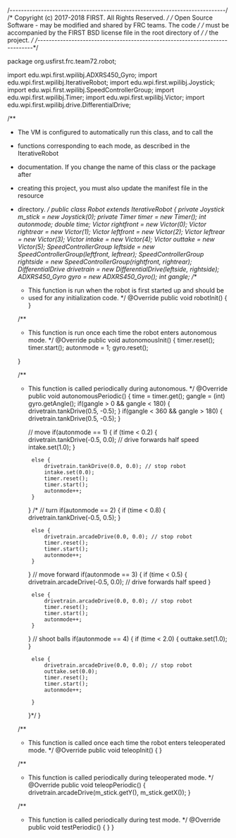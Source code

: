 /*----------------------------------------------------------------------------*/
/* Copyright (c) 2017-2018 FIRST. All Rights Reserved.                        */
/* Open Source Software - may be modified and shared by FRC teams. The code   */
/* must be accompanied by the FIRST BSD license file in the root directory of */
/* the project.                                                               */
/*----------------------------------------------------------------------------*/

package org.usfirst.frc.team72.robot;


import edu.wpi.first.wpilibj.ADXRS450_Gyro;
import edu.wpi.first.wpilibj.IterativeRobot;
import edu.wpi.first.wpilibj.Joystick;
import edu.wpi.first.wpilibj.SpeedControllerGroup;
import edu.wpi.first.wpilibj.Timer;
import edu.wpi.first.wpilibj.Victor;
import edu.wpi.first.wpilibj.drive.DifferentialDrive;


/**
 * The VM is configured to automatically run this class, and to call the
 * functions corresponding to each mode, as described in the IterativeRobot
 * documentation. If you change the name of this class or the package after
 * creating this project, you must also update the manifest file in the resource
 * directory.
 */
public class Robot extends IterativeRobot {
	private Joystick m_stick = new Joystick(0);
	private Timer timer = new Timer();
	int autonmode;
	double time;
	Victor rightfront = new Victor(0);
	Victor rightrear = new Victor(1);
	Victor leftfront = new Victor(2);
	Victor leftrear = new Victor(3);
	Victor intake = new Victor(4);
	Victor outtake = new Victor(5);
	SpeedControllerGroup leftside = new SpeedControllerGroup(leftfront, leftrear);
	SpeedControllerGroup rightside = new SpeedControllerGroup(rightfront, rightrear);
	DifferentialDrive drivetrain = new DifferentialDrive(leftside, rightside);
	ADXRS450_Gyro gyro = new ADXRS450_Gyro();
	int gangle;
	/**
	 * This function is run when the robot is first started up and should be
	 * used for any initialization code.
	 */
	@Override
	public void robotInit() {
	}

	/**
	 * This function is run once each time the robot enters autonomous mode.
	 */
	@Override
	public void autonomousInit() {
		timer.reset();
		timer.start();
		autonmode = 1;
		gyro.reset();
		
	}

	/**
	 * This function is called periodically during autonomous.
	 */
	@Override
	public void autonomousPeriodic() {
		time = timer.get();
		gangle = (int) gyro.getAngle();
		if(gangle > 0 && gangle < 180) {
			drivetrain.tankDrive(0.5, -0.5);
		}
		if(gangle < 360 && gangle > 180) {
			drivetrain.tankDrive(0.5, -0.5);
		}
		
		
		// move
		if(autonmode == 1) {
			if (time < 0.2) {
				drivetrain.tankDrive(-0.5, 0.0); // drive forwards half speed
				intake.set(1.0);
			} 
			
			else {
				drivetrain.tankDrive(0.0, 0.0); // stop robot
				intake.set(0.0);
				timer.reset();
				timer.start();
				autonmode++;
			}	
		}
		/*
		// turn
		if(autonmode == 2) {
			if (time < 0.8) {
				drivetrain.tankDrive(-0.5, 0.5); 
			} 
			
			else {
				drivetrain.arcadeDrive(0.0, 0.0); // stop robot
				timer.reset();
				timer.start();
				autonmode++;
			}	
		}
		// move forward
		if(autonmode == 3) {
			if (time < 0.5) {
				drivetrain.arcadeDrive(-0.5, 0.0); // drive forwards half speed
			} 
			
			else {
				drivetrain.arcadeDrive(0.0, 0.0); // stop robot
				timer.reset();
				timer.start();
				autonmode++;
			}	
		}
		// shoot balls
		if(autonmode == 4) {
			if (time < 2.0) {
				outtake.set(1.0);
			} 
			
			else {
				drivetrain.arcadeDrive(0.0, 0.0); // stop robot
				outtake.set(0.0);
				timer.reset();
				timer.start();
				autonmode++;
				
			}	
		}*/
	}

	/**
	 * This function is called once each time the robot enters teleoperated mode.
	 */
	@Override
	public void teleopInit() {
	}

	/**
	 * This function is called periodically during teleoperated mode.
	 */
	@Override
	public void teleopPeriodic() {
		drivetrain.arcadeDrive(m_stick.getY(), m_stick.getX());
	}

	/**
	 * This function is called periodically during test mode.
	 */
	@Override
	public void testPeriodic() {
	}
}
